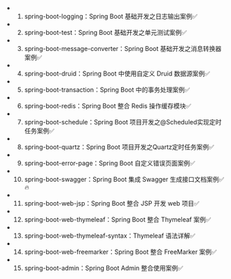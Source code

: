 
- 1. spring-boot-logging：Spring Boot 基础开发之日志输出案例✅
- 2. spring-boot-test：Spring Boot 基础开发之单元测试案例✅
- 3. spring-boot-message-converter：Spring Boot 基础开发之消息转换器案例✅
- 4. spring-boot-druid：Spring Boot 中使用自定义 Druid 数据源案例✅
- 5. spring-boot-transaction：Spring Boot 中的事务处理案例✅
- 6. spring-boot-redis：Spring Boot 整合 Redis 操作缓存模块✅
- 7. spring-boot-schedule：Spring Boot 项目开发之@Scheduled实现定时任务案例✅
- 8. spring-boot-quartz：Spring Boot 项目开发之Quartz定时任务案例✅
- 9. spring-boot-error-page：Spring Boot 自定义错误页面案例✅
- 10. spring-boot-swagger：Spring Boot 集成 Swagger 生成接口文档案例✅🔥
- 11. spring-boot-web-jsp：Spring Boot 整合 JSP 开发 web 项目✅
- 12. spring-boot-web-thymeleaf：Spring Boot 整合 Thymeleaf 案例✅
- 13. spring-boot-web-thymeleaf-syntax：Thymeleaf 语法详解✅
- 14. spring-boot-web-freemarker：Spring Boot 整合 FreeMarker 案例✅
- 15. spring-boot-admin：Spring Boot Admin 整合使用案例✅